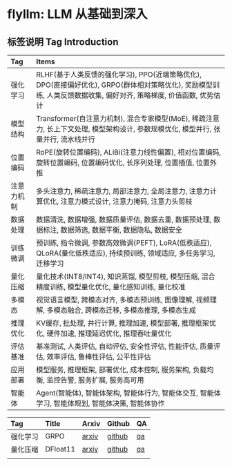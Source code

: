 # flyllm: LLM 从基础到深入

## 标签说明 Tag Introduction

| Tag | Items |
|:-----|:-----|
| 强化学习 | RLHF(基于人类反馈的强化学习), PPO(近端策略优化), DPO(直接偏好优化), GRPO(群体相对策略优化), 奖励模型训练, 人类反馈数据收集, 偏好对齐, 策略梯度, 价值函数, 优势估计 |
| 模型结构 | Transformer(自注意力机制), 混合专家模型(MoE), 稀疏注意力, 长上下文处理, 模型架构设计, 参数规模优化, 模型并行, 张量并行, 流水线并行 |
| 位置编码 | RoPE(旋转位置编码), ALiBi(注意力线性偏置), 相对位置编码, 旋转位置编码, 位置编码优化, 长序列处理, 位置插值, 位置外推 |
| 注意力机制 | 多头注意力, 稀疏注意力, 局部注意力, 全局注意力, 注意力计算优化, 注意力模式设计, 注意力掩码, 注意力头剪枝 |
| 数据处理 | 数据清洗, 数据增强, 数据质量评估, 数据去重, 数据预处理, 数据标注, 数据筛选, 数据平衡, 数据隐私, 数据安全 |
| 训练微调 | 预训练, 指令微调, 参数高效微调(PEFT), LoRA(低秩适应), QLoRA(量化低秩适应), 持续预训练, 领域适应, 多任务学习, 迁移学习 |
| 量化压缩 | 量化技术(INT8/INT4), 知识蒸馏, 模型剪枝, 模型压缩, 混合精度训练, 模型量化优化, 量化感知训练, 量化校准 |
| 多模态 | 视觉语言模型, 跨模态对齐, 多模态预训练, 图像理解, 视频理解, 多模态融合, 跨模态迁移, 多模态推理, 多模态生成 |
| 推理优化 | KV缓存, 批处理, 并行计算, 推理加速, 模型部署, 推理框架优化, 硬件加速, 推理延迟优化, 推理吞吐量优化 |
| 评估基准 | 基准测试, 人类评估, 自动评估, 安全性评估, 性能评估, 质量评估, 效率评估, 鲁棒性评估, 公平性评估 |
| 应用部署 | 模型服务, 推理框架, 部署优化, 成本控制, 服务架构, 负载均衡, 监控告警, 服务扩展, 服务高可用 |
| 智能体 | Agent(智能体), 智能体架构, 智能体行为, 智能体交互, 智能体学习, 智能体规划, 智能体决策, 智能体协作 |

| Tag | Title | Arxiv | Github | QA |
|:-----|:-----|:-----|:-----|:-----|
| 强化学习 | GRPO | [arxiv](https://arxiv.org/pdf/2402.03300) | [github](https://github.com/deepseek-ai/DeepSeek-Math) | [qa](https://github.com/Decalogue/flyllm/blob/main/qa/强化学习.csv) |
| 量化压缩 | DFloat11 | [arxiv](https://arxiv.org/abs/2504.11651) | [github](https://github.com/LeanModels/DFloat11) | [qa](https://github.com/Decalogue/flyllm/blob/main/qa/量化压缩.csv) |
|  |  |  |  |  |
